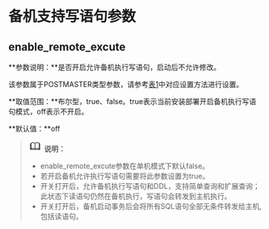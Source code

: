 # 备机支持写语句参数<a name="ZH-CN_TOPIC_0000001371524841"></a>

## enable\_remote\_excute<a name="section14941640131"></a>

**参数说明：**是否开启允许备机执行写语句，启动后不允许修改。

该参数属于POSTMASTER类型参数，请参考[表1](重设参数.md#zh-cn_topic_0283137176_zh-cn_topic_0237121562_zh-cn_topic_0059777490_t91a6f212010f4503b24d7943aed6d846)中对应设置方法进行设置。

**取值范围：**布尔型，true、false。true表示当前安装部署开启备机执行写语句模式，off表示不开启。

**默认值：**off

>![](public_sys-resources/icon-note.png) **说明：** 
>-   enable\_remote\_excute参数在单机模式下默认false。
>-   若开启备机允许执行写语句需要将此参数设置为true。
>-   开关打开后，允许备机执行写语句和DDL，支持简单查询和扩展查询；此状态下读语句仍然在备机执行，写语句会转发到主机执行。
>-   开关打开后，备机启动事务后会将所有SQL语句全部无条件转发给主机,包括读语句。

